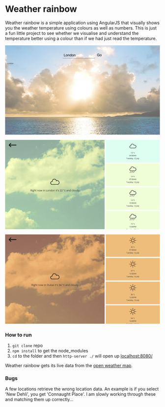 Weather rainbow
=====================

Weather rainbow is a simple application using AngularJS that visually shows you the weather temperature using colours as well as numbers. This is just a fun little project to see whether we visualise and understand the temperature better using a colour than if we had just read the temperature.

![Weather rainbow screengrab 0](src/images/screengrab-0.jpg)

![Weather rainbow screengrab 1](src/images/screengrab-1.jpg)

![Weather rainbow screengrab 2](src/images/screengrab-2.jpg)

### How to run

1. `git clone` repo
2. `npm install` to get the node_modules
3.  `cd` to the folder and then `http-server ./` will open up [localhost:8080/](http://localhost:8080/)

Weather rainbow gets its live data from the [open weather map](http://openweathermap.org/api).

### Bugs

A few locations retrieve the wrong location data. An example is if you select 'New Dehli', you get 'Connaught Place'. I am slowly working through these and matching them up correctly...
